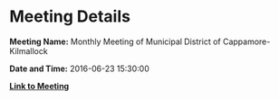# Meeting Details

**Meeting Name:** Monthly Meeting of Municipal District of Cappamore-Kilmallock

**Date and Time:** 2016-06-23 15:30:00

**[Link to Meeting](https://www.limerick.ie/council/whats-on/monthly-meeting-municipal-district-cappamore-kilmallock-28)**
